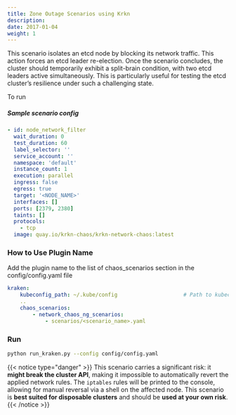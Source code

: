```yaml
---
title: Zone Outage Scenarios using Krkn
description: 
date: 2017-01-04
weight: 1
---
```



This scenario isolates an etcd node by blocking its network traffic. This action forces an etcd leader re-election. Once the scenario concludes, the cluster should temporarily exhibit a split-brain condition, with two etcd leaders active simultaneously. This is particularly useful for testing the etcd cluster’s resilience under such a challenging state.

To run 

##### Sample scenario config
```yaml
- id: node_network_filter
  wait_duration: 0
  test_duration: 60
  label_selector: ''
  service_account: ''
  namespace: 'default'
  instance_count: 1
  execution: parallel
  ingress: false
  egress: true
  target: '<NODE_NAME>'
  interfaces: []
  ports: [2379, 2380]
  taints: []
  protocols:
    - tcp
  image: quay.io/krkn-chaos/krkn-network-chaos:latest
```

### How to Use Plugin Name
Add the plugin name to the list of chaos_scenarios section in the config/config.yaml file
```yaml
kraken:
    kubeconfig_path: ~/.kube/config                     # Path to kubeconfig
    .. 
    chaos_scenarios:
        - network_chaos_ng_scenarios:
            - scenarios/<scenario_name>.yaml
```

### Run 

```bash
python run_kraken.py --config config/config.yaml
```

{{< notice type="danger" >}} This scenario carries a significant risk: it **might break the cluster API**, making it impossible to automatically revert the applied network rules. The `iptables` rules will be printed to the console, allowing for manual reversal via a shell on the affected node. This scenario is **best suited for disposable clusters** and should be **used at your own risk**. {{< /notice >}}